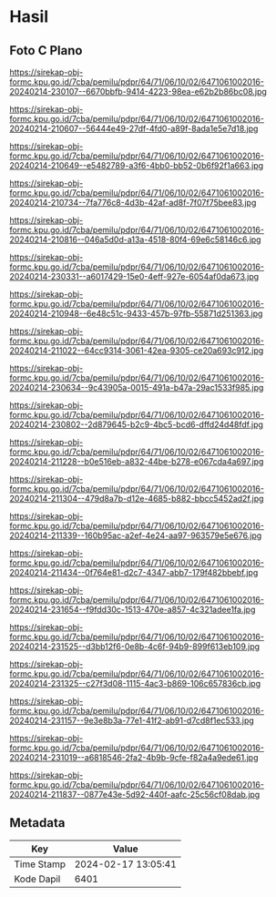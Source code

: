 # Hasil

## Foto C Plano

https://sirekap-obj-formc.kpu.go.id/7cba/pemilu/pdpr/64/71/06/10/02/6471061002016-20240214-230107--6670bbfb-9414-4223-98ea-e62b2b86bc08.jpg

https://sirekap-obj-formc.kpu.go.id/7cba/pemilu/pdpr/64/71/06/10/02/6471061002016-20240214-210607--56444e49-27df-4fd0-a89f-8ada1e5e7d18.jpg

https://sirekap-obj-formc.kpu.go.id/7cba/pemilu/pdpr/64/71/06/10/02/6471061002016-20240214-210649--e5482789-a3f6-4bb0-bb52-0b6f92f1a663.jpg

https://sirekap-obj-formc.kpu.go.id/7cba/pemilu/pdpr/64/71/06/10/02/6471061002016-20240214-210734--7fa776c8-4d3b-42af-ad8f-7f07f75bee83.jpg

https://sirekap-obj-formc.kpu.go.id/7cba/pemilu/pdpr/64/71/06/10/02/6471061002016-20240214-210816--046a5d0d-a13a-4518-80f4-69e6c58146c6.jpg

https://sirekap-obj-formc.kpu.go.id/7cba/pemilu/pdpr/64/71/06/10/02/6471061002016-20240214-230331--a6017429-15e0-4eff-927e-6054af0da673.jpg

https://sirekap-obj-formc.kpu.go.id/7cba/pemilu/pdpr/64/71/06/10/02/6471061002016-20240214-210948--6e48c51c-9433-457b-97fb-55871d251363.jpg

https://sirekap-obj-formc.kpu.go.id/7cba/pemilu/pdpr/64/71/06/10/02/6471061002016-20240214-211022--64cc9314-3061-42ea-9305-ce20a693c912.jpg

https://sirekap-obj-formc.kpu.go.id/7cba/pemilu/pdpr/64/71/06/10/02/6471061002016-20240214-230634--9c43905a-0015-491a-b47a-29ac1533f985.jpg

https://sirekap-obj-formc.kpu.go.id/7cba/pemilu/pdpr/64/71/06/10/02/6471061002016-20240214-230802--2d879645-b2c9-4bc5-bcd6-dffd24d48fdf.jpg

https://sirekap-obj-formc.kpu.go.id/7cba/pemilu/pdpr/64/71/06/10/02/6471061002016-20240214-211228--b0e516eb-a832-44be-b278-e067cda4a697.jpg

https://sirekap-obj-formc.kpu.go.id/7cba/pemilu/pdpr/64/71/06/10/02/6471061002016-20240214-211304--479d8a7b-d12e-4685-b882-bbcc5452ad2f.jpg

https://sirekap-obj-formc.kpu.go.id/7cba/pemilu/pdpr/64/71/06/10/02/6471061002016-20240214-211339--160b95ac-a2ef-4e24-aa97-963579e5e676.jpg

https://sirekap-obj-formc.kpu.go.id/7cba/pemilu/pdpr/64/71/06/10/02/6471061002016-20240214-211434--0f764e81-d2c7-4347-abb7-179f482bbebf.jpg

https://sirekap-obj-formc.kpu.go.id/7cba/pemilu/pdpr/64/71/06/10/02/6471061002016-20240214-231654--f9fdd30c-1513-470e-a857-4c321adee1fa.jpg

https://sirekap-obj-formc.kpu.go.id/7cba/pemilu/pdpr/64/71/06/10/02/6471061002016-20240214-231525--d3bb12f6-0e8b-4c6f-94b9-899f613eb109.jpg

https://sirekap-obj-formc.kpu.go.id/7cba/pemilu/pdpr/64/71/06/10/02/6471061002016-20240214-231325--c27f3d08-1115-4ac3-b869-106c657836cb.jpg

https://sirekap-obj-formc.kpu.go.id/7cba/pemilu/pdpr/64/71/06/10/02/6471061002016-20240214-231157--9e3e8b3a-77e1-41f2-ab91-d7cd8f1ec533.jpg

https://sirekap-obj-formc.kpu.go.id/7cba/pemilu/pdpr/64/71/06/10/02/6471061002016-20240214-231019--a6818546-2fa2-4b9b-9cfe-f82a4a9ede61.jpg

https://sirekap-obj-formc.kpu.go.id/7cba/pemilu/pdpr/64/71/06/10/02/6471061002016-20240214-211837--0877e43e-5d92-440f-aafc-25c56cf08dab.jpg


## Metadata

| Key        | Value               |
| ---------- | ------------------- |
| Time Stamp | 2024-02-17 13:05:41 |
| Kode Dapil | 6401                |



